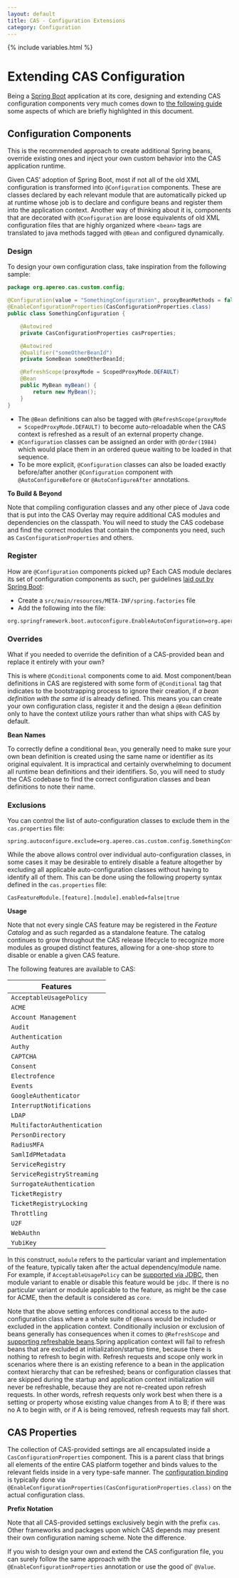 ```yaml
---
layout: default
title: CAS - Configuration Extensions
category: Configuration
---
```


{% include variables.html %}

# Extending CAS Configuration

Being a [Spring Boot](https://github.com/spring-projects/spring-boot) application at its core, designing and extending CAS configuration components 
very much comes down to [the following guide](https://docs.spring.io/spring-boot/docs/current/reference/html/) some aspects 
of which are briefly highlighted in this document.

## Configuration Components

This is the recommended approach to create additional Spring beans, override existing ones and inject your own 
custom behavior into the CAS application runtime.

Given CAS’ adoption of Spring Boot, most if not all of the old XML configuration is transformed into `@Configuration` 
components. These are classes declared by each relevant module that are automatically picked up at runtime whose job 
is to declare and configure beans and register them into the application context. Another way of thinking about it 
is, components that are decorated with `@Configuration` are loose equivalents of old XML configuration files that 
are highly organized where `<bean>` tags are translated to java methods tagged with `@Bean` and configured dynamically.

### Design

To design your own configuration class, take inspiration from the following sample:

```java
package org.apereo.cas.custom.config;

@Configuration(value = "SomethingConfiguration", proxyBeanMethods = false)
@EnableConfigurationProperties(CasConfigurationProperties.class)
public class SomethingConfiguration {

    @Autowired
    private CasConfigurationProperties casProperties;

    @Autowired
    @Qualifier("someOtherBeanId")
    private SomeBean someOtherBeanId;

    @RefreshScope(proxyMode = ScopedProxyMode.DEFAULT)
    @Bean
    public MyBean myBean() {
        return new MyBean();
    }
} 
```

- The `@Bean` definitions can also be tagged with `@RefreshScope(proxyMode = ScopedProxyMode.DEFAULT)` to become auto-reloadable when the CAS 
  context is refreshed as a result of an external property change.
- `@Configuration` classes can be assigned an order with `@Order(1984)` which would place 
  them in an ordered queue waiting to be loaded in that sequence.
- To be more explicit, `@Configuration` classes can also be loaded exactly before/after 
  another `@Configuration` component with `@AutoConfigureBefore` or `@AutoConfigureAfter` annotations.

<div class="alert alert-info"><strong>To Build & Beyond</strong><p>Note that compiling configuration classes and any other
piece of Java code that is put into the CAS Overlay may require additional CAS modules and dependencies on the classpath. You will need
to study the CAS codebase and find the correct modules that contain the components you need, such 
as <code>CasConfigurationProperties</code> and others.</p></div>

### Register

How are `@Configuration` components picked up? Each CAS module declares its set of configuration components as such, 
per guidelines [laid out by Spring Boot](https://docs.spring.io/spring-boot/docs/current/reference/html/):

- Create a `src/main/resources/META-INF/spring.factories` file
- Add the following into the file:

```properties
org.springframework.boot.autoconfigure.EnableAutoConfiguration=org.apereo.cas.custom.config.SomethingConfiguration
```

### Overrides

What if you needed to override the definition of a CAS-provided bean and replace it entirely with your own?

This is where `@Conditional` components come to aid. Most component/bean definitions in CAS are registered 
with some form of `@Conditional` tag that indicates to the bootstrapping process to ignore their 
creation, if *a bean definition with the same id* is already defined. This means you can create 
your own configuration class, register it and the design a `@Bean` definition only to have the 
context utilize yours rather than what ships with CAS by default.

<div class="alert alert-info"><strong>Bean Names</strong><p>To correctly define a conditional <code>Bean</code>, 
you generally need to make sure your own bean definition is created using the same name or identifier as its original equivalent. 
It is impractical and certainly overwhelming to document all runtime bean definitions and their identifiers. So, you will
need to study the CAS codebase to find the correct configuration classes and bean definitions to note their name.</p></div>

### Exclusions

You can control the list of auto-configuration classes to exclude them in the `cas.properties` file:

```properties
spring.autoconfigure.exclude=org.apereo.cas.custom.config.SomethingConfiguration
```
     
While the above allows control over individual auto-configuration classes, in some cases it may be desirable
to entirely disable a feature altogether by excluding all applicable auto-configuration classes without having to
identify all of them. This can be done using the following property syntax defined in the `cas.properties` file:

```properties
CasFeatureModule.[feature].[module].enabled=false|true
```

<div class="alert alert-info mt-3"><strong>Usage</strong><p>Note that not every single CAS feature may be registered in the <i>Feature Catalog</i> and as such regarded as a standalone feature. The catalog continues to grow throughout the CAS release lifecycle to recognize more modules as grouped distinct features, allowing for a one-shop store to disable or enable a given CAS feature.</p></div>


The following features are available to CAS:

| Features                    | 
|-----------------------------|
| `AcceptableUsagePolicy`     |
| `ACME`                      |
| `Account Management`        |
| `Audit`                     |
| `Authentication`            |
| `Authy`                     |
| `CAPTCHA`                   |
| `Consent`                   |
| `Electrofence`              |
| `Events`                    |
| `GoogleAuthenticator`       |
| `InterruptNotifications`    |
| `LDAP`                      |
| `MultifactorAuthentication` |
| `PersonDirectory`           |
| `RadiusMFA`                 |
| `SamlIdPMetadata`           |
| `ServiceRegistry`           |
| `ServiceRegistryStreaming`  |
| `SurrogateAuthentication`   |
| `TicketRegistry`            |
| `TicketRegistryLocking`     |
| `Throttling`                |
| `U2F`                       |
| `WebAuthn`                  |
| `YubiKey`                   |

In this construct, `module` refers to the particular variant and implementation of the feature, typically taken after the
actual dependency/module name. For example, if `AcceptableUsagePolicy` can be [supported via JDBC](../webflow/Webflow-Customization-AUP-JDBC.html), then module variant to enable or disable this feature would be `jdbc`. If there is no particular variant or module applicable to the feature, as might be the case for ACME, then the default is considered as `core`.

Note that the above setting enforces conditional access to the auto-configuration class where a whole suite of `@Bean`s would be included
or excluded in the application context. Conditionally inclusion or exclusion of beans generally has consequences when it comes to 
`@RefreshScope` and [supporting refreshable beans](Configuration-Management-Reload.html).Spring application context will fail to refresh beans that are excluded at initialization/startup time, because there is nothing to refresh to begin with. Refresh requests and scope only work in scenarios where there is an existing reference to a bean in the application context hierarchy that can be refreshed; beans or configuration classes that are skipped during the startup and application context initialization will never be refreshable, because they are not re-created upon refresh requests. In other words, refresh requests only work best when there is a setting or property whose existing value changes from A to B; if there was no A to begin with, or if A is being removed, refresh requests may fall short.

## CAS Properties

The collection of CAS-provided settings are all encapsulated 
inside a `CasConfigurationProperties` component. This is a parent class that brings all elements of the 
entire CAS platform together and binds values to the relevant fields inside in a 
very type-safe manner. The [configuration binding](Configuration-Server-Management.html) is 
typically done via `@EnableConfigurationProperties(CasConfigurationProperties.class)` on the actual configuration class. 

<div class="alert alert-info"><strong>Prefix Notation</strong><p>Note that all CAS-provided settings 
exclusively begin with the prefix <code>cas</code>. Other frameworks and packages upon which CAS
depends may present their own configuration naming scheme. Note the difference.</p></div>

If you wish to design your own and extend the CAS configuration file, you can surely follow 
the same approach with the `@EnableConfigurationProperties` annotation or use the good ol' `@Value`.
